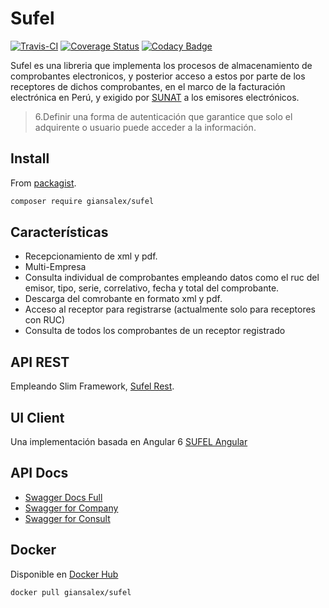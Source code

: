 # Sufel

[![Travis-CI](https://travis-ci.org/giansalex/sufel.svg?branch=master)](https://travis-ci.org/giansalex/sufel)
[![Coverage Status](https://coveralls.io/repos/github/giansalex/sufel/badge.svg?branch=master)](https://coveralls.io/github/giansalex/sufel?branch=master)
[![Codacy Badge](https://api.codacy.com/project/badge/Grade/87a24796afc94e7ea79f3f5f99a95f7c)](https://www.codacy.com/app/giansalex/sufel?utm_source=github.com&amp;utm_medium=referral&amp;utm_content=giansalex/sufel&amp;utm_campaign=Badge_Grade)  

Sufel es una libreria que implementa los procesos de almacenamiento de comprobantes electronicos, y posterior acceso a estos por parte de los receptores de dichos comprobantes, en el marco de 
la facturación electrónica en Perú, y exigido por [SUNAT](http://orientacion.sunat.gob.pe/index.php/empresas-menu/comprobantes-de-pago-empresas/comprobantes-de-pago-electronicos-empresas/see-desde-los-sistemas-del-contribuyente/4-efectos-de-ser-emisor-electronico) a los emisores electrónicos.
> 6.Definir una forma de autenticación que garantice que solo el adquirente o usuario puede acceder a la información.

## Install
From [packagist](https://packagist.org/packages/giansalex/sufel).
```bash
composer require giansalex/sufel
```

## Características
- Recepcionamiento de xml y pdf.
- Multi-Empresa
- Consulta individual de comprobantes empleando datos como el ruc del emisor, tipo, serie, correlativo, fecha y total del comprobante.
- Descarga del comrobante en formato xml y pdf.
- Acceso al receptor para registrarse (actualmente solo para receptores con RUC)
- Consulta de todos los comprobantes de un receptor registrado

## API REST
Empleando Slim Framework, [Sufel Rest](https://github.com/giansalex/sufel-rest).

## UI Client
Una implementación basada en Angular 6 [SUFEL Angular](https://github.com/giansalex/sufel-angular)  

## API Docs
- [Swagger Docs Full](http://petstore.swagger.io/?url=https://raw.githubusercontent.com/giansalex/sufel/master/src/data/swagger.json)  
- [Swagger for Company](http://editor.swagger.io/?url=https://raw.githubusercontent.com/giansalex/sufel/master/src/data/swagger.company.json)
- [Swagger for Consult](http://editor.swagger.io/?url=https://raw.githubusercontent.com/giansalex/sufel/master/src/data/swagger.receiver.json)
## Docker

Disponible en [Docker Hub](https://hub.docker.com/r/giansalex/sufel/)

```bash
docker pull giansalex/sufel
```
